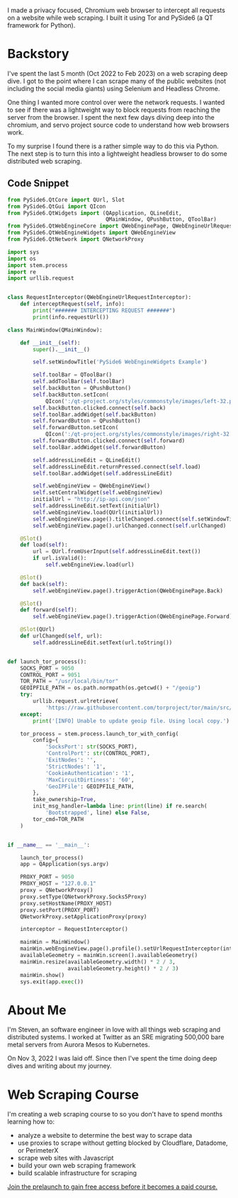 I made a privacy focused, Chromium web browser to intercept all requests on a website while web scraping. I built it using Tor and PySide6 (a QT framework for Python).



# Backstory

I've spent the last 5 month (Oct 2022 to Feb 2023) on a web scraping deep dive. I got to the point where I can scrape many of the public websites (not including the social media giants) using Selenium and Headless Chrome.

One thing I wanted more control over were the network requests. I wanted to see if there was a lightweight way to block requests from reaching the server from the browser. I spent the next few days diving deep into the chromium, and servo project source code to understand how web browsers work.

To my surprise I found there is a rather simple way to do this via Python. The next step is to turn this into a lightweight headless browser to do some distributed web scraping.

## Code Snippet

```python
from PySide6.QtCore import QUrl, Slot
from PySide6.QtGui import QIcon
from PySide6.QtWidgets import (QApplication, QLineEdit,
                               QMainWindow, QPushButton, QToolBar)
from PySide6.QtWebEngineCore import QWebEnginePage, QWebEngineUrlRequestInterceptor, QWebEngineProfile
from PySide6.QtWebEngineWidgets import QWebEngineView
from PySide6.QtNetwork import QNetworkProxy

import sys
import os
import stem.process
import re
import urllib.request


class RequestInterceptor(QWebEngineUrlRequestInterceptor):
    def interceptRequest(self, info):
        print("####### INTERCEPTING REQUEST #######")
        print(info.requestUrl())

class MainWindow(QMainWindow):

    def __init__(self):
        super().__init__()

        self.setWindowTitle('PySide6 WebEngineWidgets Example')

        self.toolBar = QToolBar()
        self.addToolBar(self.toolBar)
        self.backButton = QPushButton()
        self.backButton.setIcon(
            QIcon(':/qt-project.org/styles/commonstyle/images/left-32.png'))
        self.backButton.clicked.connect(self.back)
        self.toolBar.addWidget(self.backButton)
        self.forwardButton = QPushButton()
        self.forwardButton.setIcon(
            QIcon(':/qt-project.org/styles/commonstyle/images/right-32.png'))
        self.forwardButton.clicked.connect(self.forward)
        self.toolBar.addWidget(self.forwardButton)

        self.addressLineEdit = QLineEdit()
        self.addressLineEdit.returnPressed.connect(self.load)
        self.toolBar.addWidget(self.addressLineEdit)

        self.webEngineView = QWebEngineView()
        self.setCentralWidget(self.webEngineView)
        initialUrl = "http://ip-api.com/json"
        self.addressLineEdit.setText(initialUrl)
        self.webEngineView.load(QUrl(initialUrl))
        self.webEngineView.page().titleChanged.connect(self.setWindowTitle)
        self.webEngineView.page().urlChanged.connect(self.urlChanged)

    @Slot()
    def load(self):
        url = QUrl.fromUserInput(self.addressLineEdit.text())
        if url.isValid():
            self.webEngineView.load(url)

    @Slot()
    def back(self):
        self.webEngineView.page().triggerAction(QWebEnginePage.Back)

    @Slot()
    def forward(self):
        self.webEngineView.page().triggerAction(QWebEnginePage.Forward)

    @Slot(QUrl)
    def urlChanged(self, url):
        self.addressLineEdit.setText(url.toString())


def launch_tor_process():
    SOCKS_PORT = 9050
    CONTROL_PORT = 9051
    TOR_PATH = "/usr/local/bin/tor"
    GEOIPFILE_PATH = os.path.normpath(os.getcwd() + "/geoip")
    try:
        urllib.request.urlretrieve(
            'https://raw.githubusercontent.com/torproject/tor/main/src/config/geoip', GEOIPFILE_PATH)
    except:
        print('[INFO] Unable to update geoip file. Using local copy.')

    tor_process = stem.process.launch_tor_with_config(
        config={
            'SocksPort': str(SOCKS_PORT),
            'ControlPort': str(CONTROL_PORT),
            'ExitNodes': '',
            'StrictNodes': '1',
            'CookieAuthentication': '1',
            'MaxCircuitDirtiness': '60',
            'GeoIPFile': GEOIPFILE_PATH,
        },
        take_ownership=True,
        init_msg_handler=lambda line: print(line) if re.search(
            'Bootstrapped', line) else False,
        tor_cmd=TOR_PATH
    )


if __name__ == '__main__':

    launch_tor_process()
    app = QApplication(sys.argv)

    PROXY_PORT = 9050
    PROXY_HOST = "127.0.0.1"
    proxy = QNetworkProxy()
    proxy.setType(QNetworkProxy.Socks5Proxy)
    proxy.setHostName(PROXY_HOST)
    proxy.setPort(PROXY_PORT)
    QNetworkProxy.setApplicationProxy(proxy)

    interceptor = RequestInterceptor()

    mainWin = MainWindow()
    mainWin.webEngineView.page().profile().setUrlRequestInterceptor(interceptor)
    availableGeometry = mainWin.screen().availableGeometry()
    mainWin.resize(availableGeometry.width() * 2 / 3,
                   availableGeometry.height() * 2 / 3)
    mainWin.show()
    sys.exit(app.exec())
```

# About Me

I'm Steven, an software engineer in love with all things web scraping and distributed systems. I worked at Twitter as an SRE migrating 500,000 bare metal servers from Aurora Mesos to Kubernetes.

On Nov 3, 2022 I was laid off. Since then I've spent the time doing deep dives and writing about my journey.

# Web Scraping Course

I'm creating a web scraping course to so you don't have to spend months learning how to:

- analyze a website to determine the best way to scrape data
- use proxies to scrape without getting blocked by Cloudflare, Datadome, or PerimeterX
- scrape web sites with Javascript
- build your own web scraping framework
- build scalable infrastructure for scraping

[Join the prelaunch to gain free access before it becomes
a paid course.](https://stevennatera.gumroad.com/l/isfsd)
